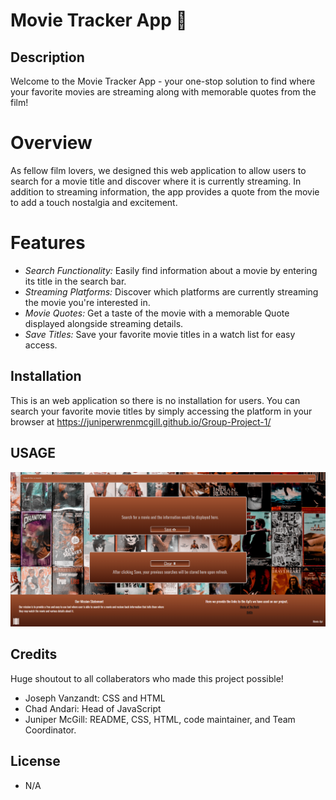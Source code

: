 # Movie Tracker App 🍿
## Description

Welcome to the Movie Tracker App - your one-stop solution to find where your favorite movies are streaming along with memorable quotes from the film!

# Overview
As fellow film lovers, we designed this web application to allow users to search for a movie title and discover where it is currently streaming. In addition to streaming information, the app provides a quote from the movie to add a touch nostalgia and excitement. 

# Features

- *Search Functionality:* Easily find information about a movie by entering its title in the search bar.
- *Streaming Platforms:* Discover which platforms are currently streaming the movie you're interested in.
- *Movie Quotes:* Get a taste of the movie with a memorable Quote displayed alongside streaming details. 
- *Save Titles:* Save your favorite movie titles in a watch list for easy access. 


## Installation
This is an web application so there is no installation for users. You can search your favorite movie titles by simply accessing the platform in your browser at <a href="https://juniperwrenmcgill.github.io/Group-Project-1/" target="_blank">https://juniperwrenmcgill.github.io/Group-Project-1/</a>

## USAGE
![Screenshot of webpage](assets\Finished.png)

## Credits
Huge shoutout to all collaberators who made this project possible! 

- Joseph Vanzandt: CSS and HTML
- Chad Andari: Head of JavaScript
- Juniper McGill: README, CSS, HTML, code maintainer, and Team Coordinator.

## License
- N/A